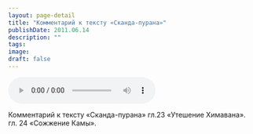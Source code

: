 ```yaml
---
layout: page-detail
title: "Комментарий к тексту «Сканда-пурана»"
publishDate: 2011.06.14
description: ""
tags:
image:
draft: false
---
```


<audio title="2011.06.14 - Комментарий к тексту «Сканда-пурана».mp3" src="https://filer-api.advayta.org/v1.0/public/files/72924" controls=""></audio>

 Комментарий к тексту «Сканда-пурана» гл.23 «Утешение Химавана».  
 гл. 24 «Сожжение Камы».  

  
